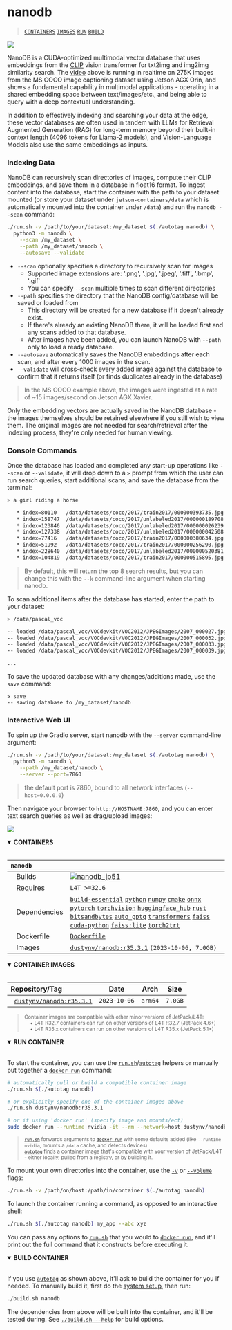 # nanodb

> [`CONTAINERS`](#user-content-containers) [`IMAGES`](#user-content-images) [`RUN`](#user-content-run) [`BUILD`](#user-content-build)


<a href="https://youtu.be/ayqKpQNd1Jw"><img src=https://raw.githubusercontent.com/dusty-nv/jetson-containers/docs/docs/images/nanodb_horse.gif></a>

NanoDB is a CUDA-optimized multimodal vector database that uses embeddings from the [CLIP](https://openai.com/research/clip) vision transformer for txt2img and img2img similarity search. The [video](https://youtu.be/ayqKpQNd1Jw) above is running in realtime on 275K images from the MS COCO image captioning dataset using Jetson AGX Orin, and shows a fundamental capability in multimodal applications - operating in a shared embedding space between text/images/etc., and being able to query with a deep contextual understanding. 

In addition to effectively indexing and searching your data at the edge, these vector databases are often used in tandem with LLMs for Retrieval Augmented Generation (RAG) for long-term memory beyond their built-in context length (4096 tokens for Llama-2 models), and Vision-Language Models also use the same embeddings as inputs. 

### Indexing Data

NanoDB can recursively scan directories of images, compute their CLIP embeddings, and save them in a database in float16 format.  To ingest content into the database, start the container with the path to your dataset mounted (or store your dataset under `jetson-containers/data` which is automatically mounted into the container under `/data`) and run the `nanodb --scan` command:

```bash
./run.sh -v /path/to/your/dataset:/my_dataset $(./autotag nanodb) \
  python3 -m nanodb \
    --scan /my_dataset \
    --path /my_dataset/nanodb \
    --autosave --validate 
```

* `--scan` optionally specifies a directory to recursively scan for images
  * Supported image extensions are:  '.png', '.jpg', '.jpeg', '.tiff', '.bmp', '.gif'
  * You can specify `--scan` multiple times to scan different directories
* `--path` specifies the directory that the NanoDB config/database will be saved or loaded from
  * This directory will be created for a new database if it doesn't already exist.
  * If there's already an existing NanoDB there, it will be loaded first and any scans added to that database.
  * After images have been added, you can launch NanoDB with `--path` only to load a ready database.
* `--autosave` automatically saves the NanoDB embeddings after each scan, and after every 1000 images in the scan.
* `--validate` will cross-check every added image against the database to confirm that it returns itself (or finds duplicates already in the database)

> In the MS COCO example above, the images were ingested at a rate of ~15 images/second on Jetson AGX Xavier.

Only the embedding vectors are actually saved in the NanoDB database - the images themselves should be retained elsewhere if you still wish to view them.  The original images are not needed for search/retrieval after the indexing process, they're only needed for human viewing.

### Console Commands

Once the database has loaded and completed any start-up operations like `--scan` or `--validate`, it will drop down to a `>` prompt from which the user can run search queries, start additional scans, and save the database from the terminal:

```bash
> a girl riding a horse

   * index=80110   /data/datasets/coco/2017/train2017/000000393735.jpg      similarity=0.29991915822029114
   * index=158747  /data/datasets/coco/2017/unlabeled2017/000000189708.jpg  similarity=0.29254037141799927
   * index=123846  /data/datasets/coco/2017/unlabeled2017/000000026239.jpg  similarity=0.292171448469162
   * index=127338  /data/datasets/coco/2017/unlabeled2017/000000042508.jpg  similarity=0.29118549823760986
   * index=77416   /data/datasets/coco/2017/train2017/000000380634.jpg      similarity=0.28964102268218994
   * index=51992   /data/datasets/coco/2017/train2017/000000256290.jpg      similarity=0.28929752111434937
   * index=228640  /data/datasets/coco/2017/unlabeled2017/000000520381.jpg  similarity=0.28642547130584717
   * index=104819  /data/datasets/coco/2017/train2017/000000515895.jpg      similarity=0.285491943359375
```

> By default, this will return the top 8 search results, but you can change this with the `--k` command-line argument when starting nanodb.

To scan additional items after the database has started, enter the path to your dataset:

```bash
> /data/pascal_voc

-- loaded /data/pascal_voc/VOCdevkit/VOC2012/JPEGImages/2007_000027.jpg in 4 ms
-- loaded /data/pascal_voc/VOCdevkit/VOC2012/JPEGImages/2007_000032.jpg in 2 ms
-- loaded /data/pascal_voc/VOCdevkit/VOC2012/JPEGImages/2007_000033.jpg in 3 ms
-- loaded /data/pascal_voc/VOCdevkit/VOC2012/JPEGImages/2007_000039.jpg in 3 ms

...
```

To save the updated database with any changes/additions made, use the `save` command:

```
> save
-- saving database to /my_dataset/nanodb
```

### Interactive Web UI

To spin up the Gradio server, start nanodb with the `--server` command-line argument:

```bash
./run.sh -v /path/to/your/dataset:/my_dataset $(./autotag nanodb) \
  python3 -m nanodb \
    --path /my_dataset/nanodb \
    --server --port=7860
```
> the default port is 7860, bound to all network interfaces (`--host=0.0.0.0`)

Then navigate your browser to `http://HOSTNAME:7860`, and you can enter text search queries as well as drag/upload images:

<a href="https://youtu.be/ayqKpQNd1Jw"><img src=https://raw.githubusercontent.com/dusty-nv/jetson-containers/docs/docs/images/nanodb_tennis.jpg></a>

<details open>
<summary><b><a id="containers">CONTAINERS</a></b></summary>
<br>

| **`nanodb`** | |
| :-- | :-- |
| &nbsp;&nbsp;&nbsp;Builds | [![`nanodb_jp51`](https://img.shields.io/github/actions/workflow/status/dusty-nv/jetson-containers/nanodb_jp51.yml?label=nanodb:jp51)](https://github.com/dusty-nv/jetson-containers/actions/workflows/nanodb_jp51.yml) |
| &nbsp;&nbsp;&nbsp;Requires | `L4T >=32.6` |
| &nbsp;&nbsp;&nbsp;Dependencies | [`build-essential`](/packages/build-essential) [`python`](/packages/python) [`numpy`](/packages/numpy) [`cmake`](/packages/cmake/cmake_pip) [`onnx`](/packages/onnx) [`pytorch`](/packages/pytorch) [`torchvision`](/packages/pytorch/torchvision) [`huggingface_hub`](/packages/llm/huggingface_hub) [`rust`](/packages/rust) [`bitsandbytes`](/packages/llm/bitsandbytes) [`auto_gptq`](/packages/llm/auto_gptq) [`transformers`](/packages/llm/transformers) [`faiss`](/packages/vectordb/faiss) [`cuda-python`](/packages/cuda-python) [`faiss:lite`](/packages/vectordb/faiss_lite) [`torch2trt`](/packages/pytorch/torch2trt) |
| &nbsp;&nbsp;&nbsp;Dockerfile | [`Dockerfile`](Dockerfile) |
| &nbsp;&nbsp;&nbsp;Images | [`dustynv/nanodb:r35.3.1`](https://hub.docker.com/r/dustynv/nanodb/tags) `(2023-10-06, 7.0GB)` |

</details>

<details open>
<summary><b><a id="images">CONTAINER IMAGES</a></b></summary>
<br>

| Repository/Tag | Date | Arch | Size |
| :-- | :--: | :--: | :--: |
| &nbsp;&nbsp;[`dustynv/nanodb:r35.3.1`](https://hub.docker.com/r/dustynv/nanodb/tags) | `2023-10-06` | `arm64` | `7.0GB` |

> <sub>Container images are compatible with other minor versions of JetPack/L4T:</sub><br>
> <sub>&nbsp;&nbsp;&nbsp;&nbsp;• L4T R32.7 containers can run on other versions of L4T R32.7 (JetPack 4.6+)</sub><br>
> <sub>&nbsp;&nbsp;&nbsp;&nbsp;• L4T R35.x containers can run on other versions of L4T R35.x (JetPack 5.1+)</sub><br>
</details>

<details open>
<summary><b><a id="run">RUN CONTAINER</a></b></summary>
<br>

To start the container, you can use the [`run.sh`](/docs/run.md)/[`autotag`](/docs/run.md#autotag) helpers or manually put together a [`docker run`](https://docs.docker.com/engine/reference/commandline/run/) command:
```bash
# automatically pull or build a compatible container image
./run.sh $(./autotag nanodb)

# or explicitly specify one of the container images above
./run.sh dustynv/nanodb:r35.3.1

# or if using 'docker run' (specify image and mounts/ect)
sudo docker run --runtime nvidia -it --rm --network=host dustynv/nanodb:r35.3.1
```
> <sup>[`run.sh`](/docs/run.md) forwards arguments to [`docker run`](https://docs.docker.com/engine/reference/commandline/run/) with some defaults added (like `--runtime nvidia`, mounts a `/data` cache, and detects devices)</sup><br>
> <sup>[`autotag`](/docs/run.md#autotag) finds a container image that's compatible with your version of JetPack/L4T - either locally, pulled from a registry, or by building it.</sup>

To mount your own directories into the container, use the [`-v`](https://docs.docker.com/engine/reference/commandline/run/#volume) or [`--volume`](https://docs.docker.com/engine/reference/commandline/run/#volume) flags:
```bash
./run.sh -v /path/on/host:/path/in/container $(./autotag nanodb)
```
To launch the container running a command, as opposed to an interactive shell:
```bash
./run.sh $(./autotag nanodb) my_app --abc xyz
```
You can pass any options to [`run.sh`](/docs/run.md) that you would to [`docker run`](https://docs.docker.com/engine/reference/commandline/run/), and it'll print out the full command that it constructs before executing it.
</details>
<details open>
<summary><b><a id="build">BUILD CONTAINER</b></summary>
<br>

If you use [`autotag`](/docs/run.md#autotag) as shown above, it'll ask to build the container for you if needed.  To manually build it, first do the [system setup](/docs/setup.md), then run:
```bash
./build.sh nanodb
```
The dependencies from above will be built into the container, and it'll be tested during.  See [`./build.sh --help`](/jetson_containers/build.py) for build options.
</details>
